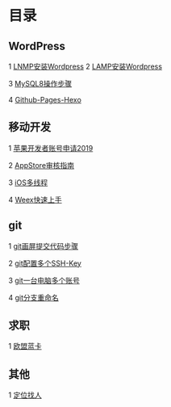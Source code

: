 # 目录

## WordPress

1 [LNMP安装Wordpress](https://github.com/wandou911/wiki/blob/master/WordPress/LNMP安装Wordpress.md)
2 [LAMP安装Wordpress](https://github.com/wandou911/wiki/blob/master/WordPress/CentOS7搭建WordPress.md)

3 [MySQL8操作步骤](https://github.com/wandou911/wiki/blob/master/WordPress/MySQL8操作步骤.md)

4 [Github-Pages-Hexo](https://github.com/wandou911/wiki/blob/master/WordPress/Github-Pages-Hexo.md)

## 移动开发

1 [苹果开发者账号申请2019](https://github.com/wandou911/wiki/blob/master/移动开发/苹果开发者账号申请2019.md)

2 [AppStore审核指南](https://github.com/wandou911/wiki/blob/master/移动开发/AppStore审核指南.md)

3 [iOS多线程](https://github.com/wandou911/wiki/blob/master/移动开发/iOS多线程.md)

4 [Weex快速上手](https://github.com/wandou911/wiki/blob/master/移动开发/Weex快速上手.md)

## git

1 [git画屏提交代码步骤](https://github.com/wandou911/wiki/blob/master/git操作/git画屏提交代码步骤.md)

2 [git配置多个SSH-Key](https://github.com/wandou911/wiki/blob/master/git操作/git配置多个SSH-Key.md)

3 [git一台电脑多个账号](https://github.com/wandou911/wiki/blob/master/git操作/git一台电脑多个账号.md)

4 [git分支重命名](https://github.com/wandou911/wiki/blob/master/git操作/git分支重命名.md)


## 求职

1 [欧盟蓝卡](https://github.com/wandou911/wiki/blob/master/求职/欧盟蓝卡.md)


## 其他

1 [定位找人](https://github.com/wandou911/wiki/blob/master/其他/定位找人.md)


